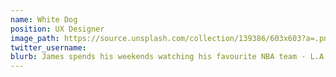 ```yaml
---
name: White Dog
position: UX Designer
image_path: https://source.unsplash.com/collection/139386/603x603?a=.png
twitter_username: 
blurb: James spends his weekends watching his favourite NBA team - L.A. Clippers.
---
```

